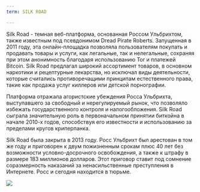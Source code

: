 ```yaml
---
term: SILK ROAD

---
```

Silk Road - темная веб-платформа, основанная Россом Ульбрихтом, также известным под псевдонимом Dread Pirate Roberts. Запущенная в 2011 году, эта онлайн-площадка позволяла пользователям покупать и продавать товары и услуги, как легальные, так и нелегальные, сохраняя при этом анонимность благодаря использованию Tor и платежей Bitcoin. Silk Road предлагал широкий ассортимент товаров, в основном наркотики и рецептурные лекарства, но исключал виды деятельности, которые считались противоречащими принципам естественного права, такие как продажа услуг киллеров или детской порнографии.

Платформа отражала агористские убеждения Росса Ульбрихта, выступавшего за свободный и нерегулируемый рынок, что позволяло избежать государственного контроля и налогообложения. Silk Road сыграла значительную роль в первоначальном принятии биткойна в начале 2010-х годов, способствуя его известности и использованию за пределами кругов криперпанка.

Silk Road была закрыта в 2013 году. Росс Ульбрихт был арестован в том же году и приговорен к двум пожизненным срокам плюс 40 лет без возможности условно-досрочного освобождения, а также к штрафу в размере 183 миллионов долларов. Этот приговор ставит под сомнение соразмерность наказаний за ненасильственные преступления в Интернете. Росс и сегодня находится в тюрьме.

![](../../dictionnaire/assets/24.webp)